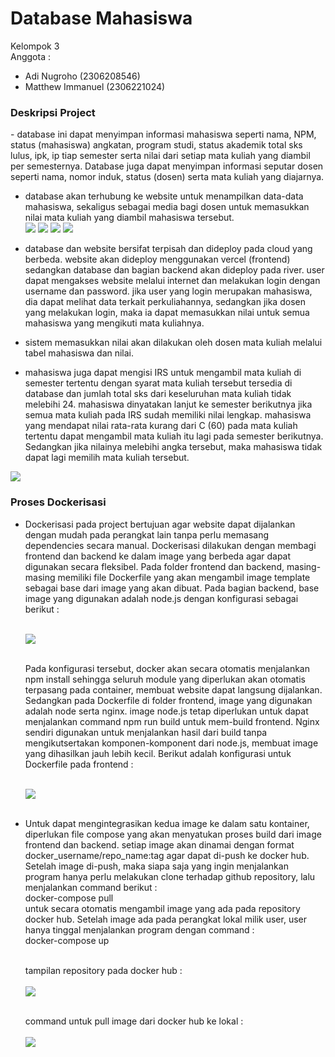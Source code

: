 # Database Mahasiswa

Kelompok 3 <br>
Anggota :
- Adi Nugroho (2306208546)
- Matthew Immanuel (2306221024)

<h3> Deskripsi Project </h3>
- database ini dapat menyimpan informasi mahasiswa seperti nama, NPM, status (mahasiswa) angkatan, program studi, status akademik total sks lulus, ipk, ip tiap semester serta nilai dari setiap mata kuliah yang diambil per semesternya. Database juga dapat menyimpan informasi seputar dosen seperti nama, nomor induk, status (dosen) serta mata kuliah yang diajarnya.

- database akan terhubung ke website untuk menampilkan data-data mahasiswa, sekaligus sebagai media bagi dosen untuk memasukkan nilai mata kuliah yang diambil mahasiswa tersebut. <br>
  ![](https://i.ibb.co/jvGTSqjd/Screenshot-2025-06-09-063516.png)
  ![](https://i.ibb.co/CpVkK0NV/Screenshot-2025-06-09-063547.png)
  ![](https://i.ibb.co/4whgyX6F/Screenshot-2025-06-09-063632.png)
  ![](https://i.ibb.co/99FZ8Vww/Screenshot-2025-06-09-063651.png)
  

- database dan website bersifat terpisah dan dideploy pada cloud yang berbeda. website akan dideploy menggunakan vercel (frontend) sedangkan database dan bagian backend akan dideploy pada river. user dapat mengakses website melalui internet dan melakukan login dengan username dan password. jika user yang login merupakan mahasiswa, dia dapat melihat data terkait perkuliahannya, sedangkan jika dosen yang melakukan login, maka ia dapat memasukkan nilai untuk semua mahasiswa yang mengikuti mata kuliahnya.

- sistem memasukkan nilai akan dilakukan oleh dosen mata kuliah melalui tabel mahasiswa dan nilai. 

- mahasiswa juga dapat mengisi IRS untuk mengambil mata kuliah di semester tertentu dengan syarat mata kuliah tersebut tersedia di database dan jumlah total sks dari keseluruhan mata kuliah tidak melebihi 24. mahasiswa dinyatakan lanjut ke semester berikutnya jika semua mata kuliah pada IRS sudah memiliki nilai lengkap. mahasiswa yang mendapat nilai rata-rata kurang dari C (60) pada mata kuliah tertentu dapat mengambil mata kuliah itu lagi pada semester berikutnya. Sedangkan jika nilainya melebihi angka tersebut, maka mahasiswa tidak dapat lagi memilih mata kuliah tersebut.<br>

![](https://i.ibb.co/sJP3cpZs/Screenshot-2025-06-09-063602.png)

<h3> Proses Dockerisasi </h3>

- Dockerisasi pada project bertujuan agar website dapat dijalankan dengan mudah pada perangkat lain tanpa perlu memasang dependencies secara manual. Dockerisasi dilakukan dengan membagi frontend dan backend ke dalam image yang berbeda agar dapat digunakan secara fleksibel. Pada folder frontend dan backend, masing-masing memiliki file Dockerfile yang akan mengambil image template sebagai base dari image yang akan dibuat. Pada bagian backend, base image yang digunakan adalah node.js dengan konfigurasi sebagai berikut : <br><br>

  ![](https://i.ibb.co/Y4PdtvF1/Screenshot-2025-06-06-160511.png) <br><br>

  Pada konfigurasi tersebut, docker akan secara otomatis menjalankan npm install sehingga seluruh module yang diperlukan akan otomatis terpasang pada container, membuat website dapat langsung dijalankan. Sedangkan pada Dockerfile di folder      frontend, image yang digunakan adalah node serta nginx. image node.js tetap diperlukan untuk dapat menjalankan command npm run build untuk mem-build frontend. Nginx sendiri digunakan untuk menjalankan hasil dari build tanpa mengikutsertakan komponen-komponent dari node.js, membuat image yang dihasilkan jauh lebih kecil. Berikut adalah konfigurasi untuk Dockerfile pada frontend : <br><br>

  ![](https://i.ibb.co/vC7YvqD6/Screenshot-2025-06-06-165537.png) <br><br>

- Untuk dapat mengintegrasikan kedua image ke dalam satu kontainer, diperlukan file compose yang akan menyatukan proses build dari image frontend dan backend. setiap image akan dinamai dengan format docker_username/repo_name:tag agar dapat di-push ke docker hub. Setelah image di-push, maka siapa saja yang ingin menjalankan program hanya perlu melakukan clone terhadap github repository, lalu menjalankan command berikut : <br>
  docker-compose pull <br>
  untuk secara otomatis mengambil image yang ada pada repository docker hub. Setelah image ada pada perangkat lokal milik user, user hanya tinggal menjalankan program dengan command : <br>
  docker-compose up <br><br>

  tampilan repository pada docker hub : <br><br>
  ![](https://i.ibb.co/hxNKj43j/Screenshot-2025-06-06-171320.png) <br><br>
  
  command untuk pull image dari docker hub ke lokal : <br><br>
  ![](https://i.ibb.co/Z6jsYkbg/Screenshot-2025-06-06-155612.png) <br><br>
  
